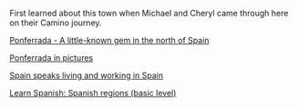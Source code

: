 
First learned about this town when Michael and Cheryl
came through here on their Camino journey.

[Ponferrada - A little-known gem in the north of Spain](https://www.youtube.com/watch?v=z__WykkFMCE)

[Ponferrada in pictures](https://www.youtube.com/watch?v=mdKm5NzcRwo)

[Spain speaks living and working in Spain](https://www.youtube.com/c/Spainspeaks12345)

[Learn Spanish: Spanish regions (basic level)](https://www.youtube.com/watch?v=Md5-ANncZpM)
